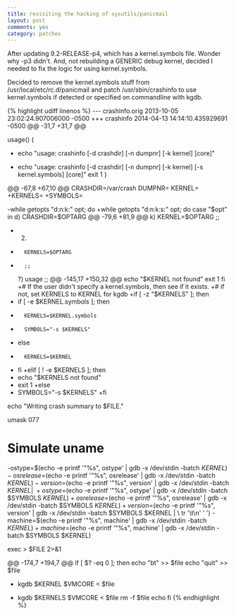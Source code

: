 ```yaml
---
title: revisiting the hacking of sysutils/panicmail
layout: post
comments: yes
category: patches
---
```


After updating 9.2-RELEASE-p4, which has a kernel.symbols file.  Wonder why -p3
didn't.  And, not rebuilding a GENERIC debug kernel, decided I needed to fix the
logic for using kernel.symbols.

Decided to remove the kernel.symbols stuff from /usr/local/etc/rc.d/panicmail
and patch /usr/sbin/crashinfo to use kernel.symbols if detected or specified
on commandline with kgdb.

{% highlight udiff linenos %}
--- crashinfo.orig	2013-10-05 23:02:24.907006000 -0500
+++ crashinfo	2014-04-13 14:14:10.435929691 -0500
@@ -31,7 +31,7 @@
 
 usage()
 {
-	echo "usage: crashinfo [-d crashdir] [-n dumpnr] [-k kernel] [core]"
+	echo "usage: crashinfo [-d crashdir] [-n dumpnr] [-k kernel] [-s kernel.symbols] [core]"
 	exit 1
 }
 
@@ -67,8 +67,10 @@
 CRASHDIR=/var/crash
 DUMPNR=
 KERNEL=
+KERNELS=
+SYMBOLS=
 
-while getopts "d:n:k:" opt; do
+while getopts "d:n:k:s:" opt; do
 	case "$opt" in
 	d)
 		CRASHDIR=$OPTARG
@@ -79,6 +81,9 @@
 	k)
 		KERNEL=$OPTARG
 		;;
+	2)
+		KERNELS=$OPTARG
+		;;
 	\?)
 		usage
 		;;
@@ -145,17 +150,32 @@
 	echo "$KERNEL not found"
 	exit 1
 fi
+# If the user didn't specify a kernel.symbols, then see if it exists.
+# if not, set KERNELS to KERNEL for kgdb
+if [ -z "$KERNELS" ]; then
+	if [ -e $KERNEL.symbols ]; then
+		KERNELS=$KERNEL.symbols
+		SYMBOLS="-s $KERNELS"
+	else
+		KERNELS=$KERNEL
+	fi
+elif [ ! -e $KERNELS ]; then
+	echo "$KERNELS not found"
+	exit 1
+else
+	SYMBOLS="-s $KERNELS"
+fi
 
 echo "Writing crash summary to $FILE."
 
 umask 077
 
 # Simulate uname
-ostype=$(echo -e printf '"%s", ostype' | gdb -x /dev/stdin -batch $KERNEL)
-osrelease=$(echo -e printf '"%s", osrelease' | gdb -x /dev/stdin -batch $KERNEL)
-version=$(echo -e printf '"%s", version' | gdb -x /dev/stdin -batch $KERNEL | \
+ostype=$(echo -e printf '"%s", ostype' | gdb -x /dev/stdin -batch $SYMBOLS $KERNEL)
+osrelease=$(echo -e printf '"%s", osrelease' | gdb -x /dev/stdin -batch $SYMBOLS $KERNEL)
+version=$(echo -e printf '"%s", version' | gdb -x /dev/stdin -batch $SYMBOLS $KERNEL | \
     tr '\t\n' '  ')
-machine=$(echo -e printf '"%s", machine' | gdb -x /dev/stdin -batch $KERNEL)
+machine=$(echo -e printf '"%s", machine' | gdb -x /dev/stdin -batch $SYMBOLS $KERNEL)
 
 exec > $FILE 2>&1
 
@@ -174,7 +194,7 @@
 if [ $? -eq 0 ]; then
 	echo "bt" >> $file
 	echo "quit" >> $file
-	kgdb $KERNEL $VMCORE < $file
+	kgdb $KERNELS $VMCORE < $file
 	rm -f $file
 	echo
 fi
{% endhighlight %}
